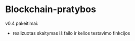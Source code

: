 # Blockchain-pratybos
v0.4 pakeitimai:
- realizuotas skaitymas iš failo ir kelios testavimo finkcijos
